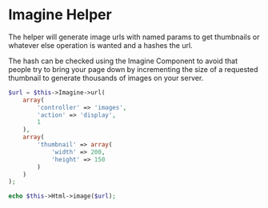 # Imagine Helper #

The helper will generate image urls with named params to get thumbnails or whatever else operation is wanted and a hashes the url.

The hash can be checked using the Imagine Component to avoid that people try to bring your page down by incrementing the size of a requested thumbnail to generate thousands of images on your server.

```php
$url = $this->Imagine->url(
	array(
		'controller' => 'images',
		'action' => 'display',
		1
	),
	array(
		'thumbnail' => array(
			'width' => 200,
			'height' => 150
		)
	)
);

echo $this->Html->image($url);
```